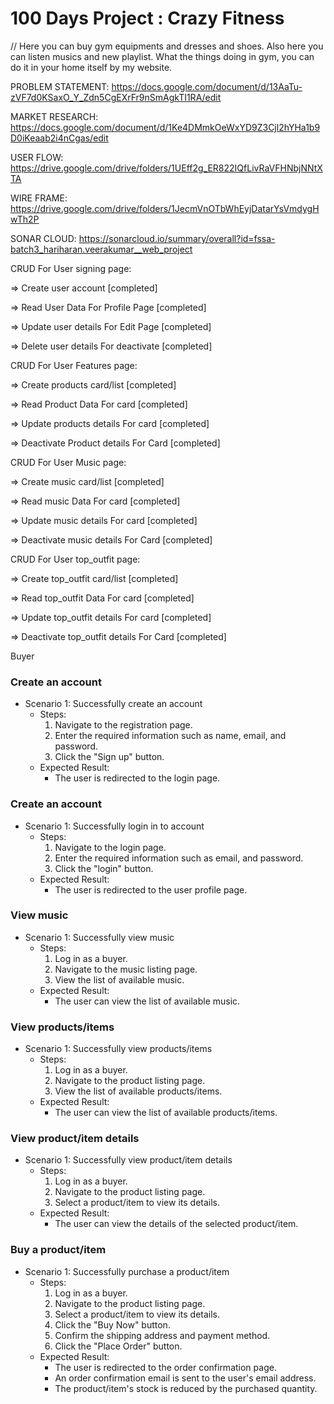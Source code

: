 # 100 Days Project : Crazy Fitness
//
Here you can buy gym equipments and dresses and shoes.
Also here you can listen musics and new playlist.
What the things doing in gym, you can do it in your home itself by my website.





PROBLEM STATEMENT: https://docs.google.com/document/d/13AaTu-zVF7d0KSaxO_Y_Zdn5CgEXrFr9nSmAgkTI1RA/edit



MARKET RESEARCH: https://docs.google.com/document/d/1Ke4DMmkOeWxYD9Z3Cjl2hYHa1b9D0iKeaab2i4nCgas/edit



USER FLOW: https://drive.google.com/drive/folders/1UEff2g_ER822IQfLivRaVFHNbjNNtXTA




WIRE FRAME: https://drive.google.com/drive/folders/1JecmVnOTbWhEyjDatarYsVmdygHwTh2P



SONAR CLOUD: https://sonarcloud.io/summary/overall?id=fssa-batch3_hariharan.veerakumar__web_project








CRUD For User signing page:



=> Create user account [completed]



=> Read User Data For Profile Page [completed]


=> Update user details For Edit Page [completed]



=> Delete user details For deactivate [completed]


CRUD For User Features page:



=> Create products card/list [completed]



=> Read Product Data For card [completed]




=> Update products details For card [completed]



=> Deactivate Product details For Card [completed]


CRUD For User Music page:



=> Create music card/list [completed]



=> Read music Data For card [completed]




=> Update music details For card [completed]



=> Deactivate music details For Card [completed]




CRUD For User top_outfit page:



=> Create top_outfit card/list [completed]



=> Read top_outfit Data For card [completed]




=> Update top_outfit details For card [completed]



=> Deactivate top_outfit details For Card [completed]  
  


   Buyer

 ### Create an account
- Scenario 1: Successfully create an account
    - Steps:
        1. Navigate to the registration page.
        2. Enter the required information such as name, email, and password.
        3. Click the "Sign up" button.
    - Expected Result:
        - The user is redirected to the login page.
       

### Create an account
- Scenario 1: Successfully login in to account
    - Steps:
        1. Navigate to the login page.
        2. Enter the required information such as email, and password.
        3. Click the "login" button.
    - Expected Result:
        - The user is redirected to the user profile page.


 ### View music
- Scenario 1: Successfully view music
    - Steps:
        1. Log in as a buyer.
        2. Navigate to the music listing page.
        3. View the list of available music.
    - Expected Result:
        - The user can view the list of available music.
        
### View products/items
- Scenario 1: Successfully view products/items
    - Steps:
        1. Log in as a buyer.
        2. Navigate to the product listing page.
        3. View the list of available products/items.
    - Expected Result:
        - The user can view the list of available products/items.

### View product/item details
- Scenario 1: Successfully view product/item details
    - Steps:
        1. Log in as a buyer.
        2. Navigate to the product listing page.
        3. Select a product/item to view its details.
    - Expected Result:
        - The user can view the details of the selected product/item.

### Buy a product/item
- Scenario 1: Successfully purchase a product/item
    - Steps:
        1. Log in as a buyer.
        2. Navigate to the product listing page.
        3. Select a product/item to view its details.
        4. Click the "Buy Now" button.
        5. Confirm the shipping address and payment method.
        6. Click the "Place Order" button.
    - Expected Result:
        - The user is redirected to the order confirmation page.
        - An order confirmation email is sent to the user's email address.
        - The product/item's stock is reduced by the purchased quantity.
                      
                      



